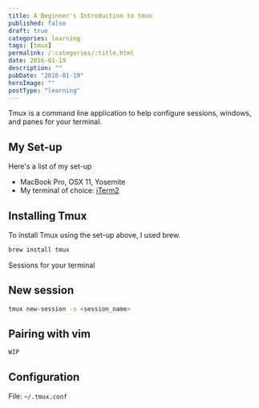 ```yaml
---
title: A Beginner's Introduction to tmux
published: false
draft: true
categories: learning
tags: [tmux]
permalink: /:categories/:title.html
date: 2016-01-19
description: ""
pubDate: "2016-01-19"
heroImage: ""
postType: "learning"
---
```


Tmux is a command line application to help configure sessions, windows, and panes for your terminal.

## My Set-up

Here's a list of my set-up

- MacBook Pro, OSX 11, Yosemite
- My terminal of choice: [iTerm2](https://www.iterm2.com/)

## Installing Tmux

To install Tmux using the set-up above, I used brew.

```bash
brew install tmux
```

Sessions for your terminal

## New session

```bash
tmux new-session -s <session_name>
```

## Pairing with vim

`WIP`

## Configuration

File: `~/.tmux.conf`
